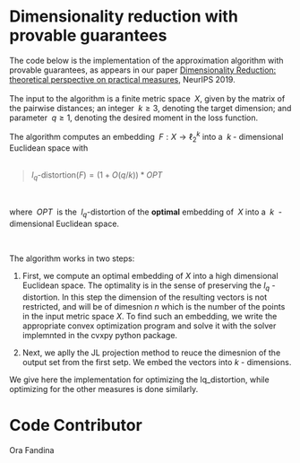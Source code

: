 # Dimensionality reduction with provable guarantees


The code below is the implementation of the approximation algorithm with provable guarantees, as appears
in our paper [Dimensionality Reduction: theoretical perspective on practical measures](https://proceedings.neurips.cc/paper/2019/file/94f4ede62112b790c91d5e64fdb09cb8-Paper.pdf), NeurIPS 2019. 
<br>
<br>
The input to the algorithm is a finite metric space $\;X$, given by the matrix of the pairwise distances; an integer $\;k \geq 3$, denoting the target dimension; and parameter $\;q \geq 1$, denoting the desired moment in the loss function. 

The algorithm computes an embedding $\;F: X \to \ell_2^k$ into a $\;k\;$- dimensional Euclidean space with 
<br>
<br>
> $l_q$-distortion$(F) =(1+O(q/k))*OPT$

<br>

where $\;OPT\;$ is the $\;l_q$-distortion of the **optimal** embedding of $\;X$ into a $\;k\;$ - dimensional Euclidean space.

<br>  

The algorithm works in two steps: 

1. First, we compute an optimal embedding of $X$ into a high dimensional Euclidean space. The optimality is in the sense of preserving the $l_q$ - distortion. In this step the dimension of the resulting vectors is not restricted, and will be of dimesnion $n$ which is the number of the points in the input metric space $X$. To find such an embedding, we write the appropriate convex optimization program and solve it with the solver implemnted in the cvxpy python package.   

   
2. Next, we aplly the JL projection method to reuce the dimesnion of the output set from the first setp. We embed the vectors into $k$ - dimensions. 

We give here the implementation for optimizing the lq_distortion, while optimizing for the other measures is done similarly.


# Code Contributor 
Ora Fandina
